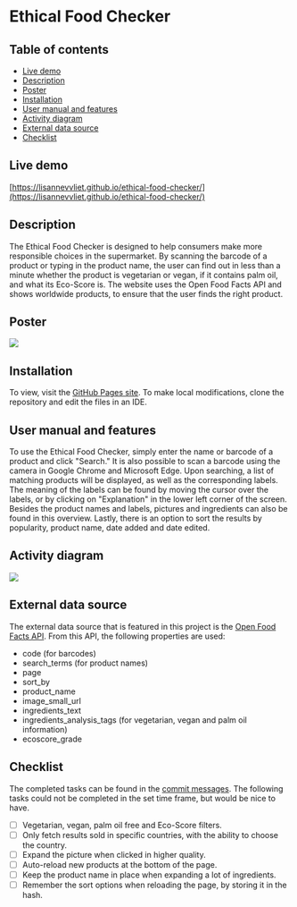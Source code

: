 # Ethical Food Checker

## Table of contents
- [Live demo](#live-demo)
- [Description](#description)
- [Poster](#poster)
- [Installation](#installation)
- [User manual and features](#user-manual-and-features)
- [Activity diagram](#activity-diagram)
- [External data source](#external-data-source)
- [Checklist](#checklist)

## Live demo
[https://lisannevvliet.github.io/ethical-food-checker/](https://lisannevvliet.github.io/ethical-food-checker/)

## Description
The Ethical Food Checker is designed to help consumers make more responsible choices in the supermarket. By scanning the barcode of a product or typing in the product name, the user can find out in less than a minute whether the product is vegetarian or vegan, if it contains palm oil, and what its Eco-Score is. The website uses the Open Food Facts API and shows worldwide products, to ensure that the user finds the right product.

## Poster
![](https://user-images.githubusercontent.com/90243819/157631107-88be7783-f74d-49e4-a444-572a6f04c55f.png)

## Installation
To view, visit the [GitHub Pages site](https://lisannevvliet.github.io/ethical-food-checker/). To make local modifications, clone the repository and edit the files in an IDE.

## User manual and features
To use the Ethical Food Checker, simply enter the name or barcode of a product and click "Search." It is also possible to scan a barcode using the camera in Google Chrome and Microsoft Edge. Upon searching, a list of matching products will be displayed, as well as the corresponding labels. The meaning of the labels can be found by moving the cursor over the labels, or by clicking on "Explanation" in the lower left corner of the screen. Besides the product names and labels, pictures and ingredients can also be found in this overview. Lastly, there is an option to sort the results by popularity, product name, date added and date edited.

## Activity diagram
![](https://user-images.githubusercontent.com/90243819/158375976-4f31f2de-691d-4706-a341-8fe8b6a47360.jpg)

## External data source
The external data source that is featured in this project is the [Open Food Facts API](https://openfoodfacts.github.io/api-documentation/). From this API, the following properties are used:
- code (for barcodes)
- search_terms (for product names)
- page
- sort_by
- product_name
- image_small_url
- ingredients_text
- ingredients_analysis_tags (for vegetarian, vegan and palm oil information)
- ecoscore_grade

## Checklist
The completed tasks can be found in the [commit messages](https://github.com/lisannevvliet/ethical-food-checker/commits/main). The following tasks could not be completed in the set time frame, but would be nice to have.

- [ ] Vegetarian, vegan, palm oil free and Eco-Score filters.
- [ ] Only fetch results sold in specific countries, with the ability to choose the country.
- [ ] Expand the picture when clicked in higher quality.
- [ ] Auto-reload new products at the bottom of the page.
- [ ] Keep the product name in place when expanding a lot of ingredients.
- [ ] Remember the sort options when reloading the page, by storing it in the hash.
